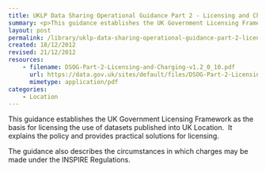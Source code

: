 ```yaml
---
title: UKLP Data Sharing Operational Guidance Part 2 - Licensing and Charging
summary: <p>This guidance establishes the UK Government Licensing Framework as the basis for licensing the use of datasets published into UK Location.  It explains the policy and provides practical solutions for licensing. </p><p>The guidance also describes the circumstances in which charges may be made under the INSPIRE Regulations.</p>
layout: post
permalink: /library/uklp-data-sharing-operational-guidance-part-2-licensing-and-charging
created: 18/12/2012
revised: 21/12/2012
resources:
    - filename: DSOG-Part-2-Licensing-and-Charging-v1.2_0_10.pdf
      url: https://data.gov.uk/sites/default/files/DSOG-Part-2-Licensing-and-Charging-v1.2_0_10.pdf
      mimetype: application/pdf
categories:
    - Location
---
```


<p>This guidance establishes the UK Government Licensing Framework as the basis for licensing the use of datasets published into UK Location.  It explains the policy and provides practical solutions for licensing. </p>
<p>The guidance also describes the circumstances in which charges may be made under the INSPIRE Regulations.</p>
